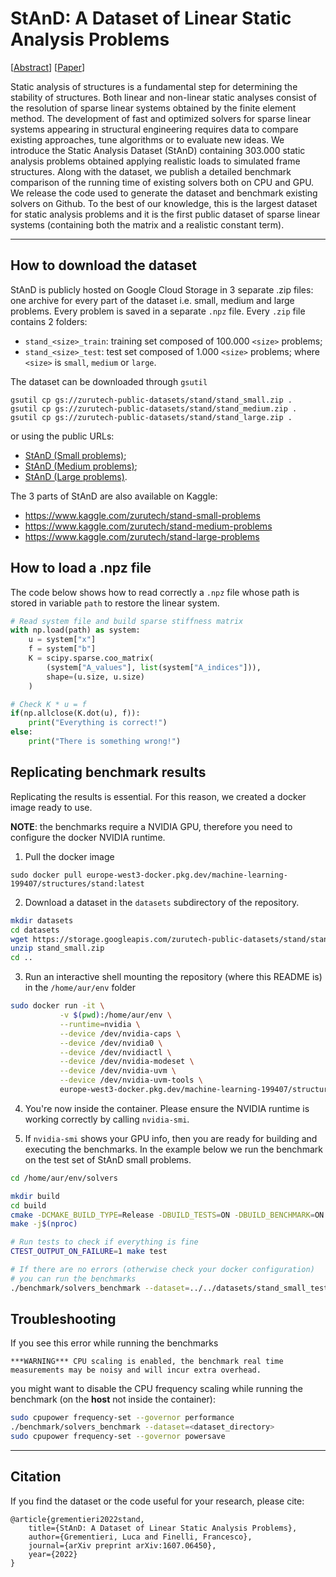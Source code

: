 # StAnD: A Dataset of Linear Static Analysis Problems

[[Abstract](https://arxiv.org/abs/2201.05356)]
[[Paper](https://arxiv.org/pdf/2201.05356.pdf)]

Static analysis of structures is a fundamental step for determining the stability of structures. Both linear and non-linear static analyses consist of the resolution of sparse linear systems obtained by the finite element method.
The development of fast and optimized solvers for sparse linear systems appearing in structural engineering requires data to compare existing approaches, tune algorithms or to evaluate new ideas.
We introduce the Static Analysis Dataset (StAnD) containing 303.000 static analysis problems obtained applying realistic loads to simulated frame structures. 
Along with the dataset, we publish a detailed benchmark comparison of the running time of existing solvers both on CPU and GPU. We release the code used to generate the dataset and benchmark existing solvers on Github.
To the best of our knowledge, this is the largest dataset for static analysis problems and it is the first public dataset of sparse linear systems (containing both the matrix and a realistic constant term).

---

## How to download the dataset

StAnD is publicly hosted on Google Cloud Storage in 3 separate .zip files:
one archive for every part of the dataset i.e. small, medium and large problems.
Every problem is saved in a separate `.npz` file.
Every `.zip` file contains 2 folders:
- `stand_<size>_train`: training set composed of 100.000 `<size>` problems;
- `stand_<size>_test`: test set composed of 1.000 `<size>` problems;
where `<size>` is `small`, `medium` or `large`.

The dataset can be downloaded through `gsutil`
```
gsutil cp gs://zurutech-public-datasets/stand/stand_small.zip .
gsutil cp gs://zurutech-public-datasets/stand/stand_medium.zip .
gsutil cp gs://zurutech-public-datasets/stand/stand_large.zip .
```
or using the public URLs:
- [StAnD (Small problems)](https://storage.googleapis.com/zurutech-public-datasets/stand/stand_small.zip);
- [StAnD (Medium problems)](https://storage.googleapis.com/zurutech-public-datasets/stand/stand_medium.zip);
- [StAnD (Large problems)](https://storage.googleapis.com/zurutech-public-datasets/stand/stand_large.zip).

The 3 parts of StAnD are also available on Kaggle:
- https://www.kaggle.com/zurutech/stand-small-problems
- https://www.kaggle.com/zurutech/stand-medium-problems
- https://www.kaggle.com/zurutech/stand-large-problems

## How to load a .npz file

The code below shows how to read correctly a `.npz` file whose path is stored in variable `path` to restore the linear system.

```python
# Read system file and build sparse stiffness matrix
with np.load(path) as system:
    u = system["x"]
    f = system["b"]
    K = scipy.sparse.coo_matrix(
        (system["A_values"], list(system["A_indices"])),
        shape=(u.size, u.size)
    )

# Check K * u = f
if(np.allclose(K.dot(u), f)):
    print("Everything is correct!")
else:
    print("There is something wrong!")
```

## Replicating benchmark results

Replicating the results is essential. For this reason, we created a docker image ready to use.

**NOTE**: the benchmarks require a NVIDIA GPU, therefore you need to configure the docker NVIDIA runtime.

1. Pull the docker image

```
sudo docker pull europe-west3-docker.pkg.dev/machine-learning-199407/structures/stand:latest
```

2. Download a dataset in the `datasets` subdirectory of the repository.

```bash
mkdir datasets
cd datasets
wget https://storage.googleapis.com/zurutech-public-datasets/stand/stand_small.zip
unzip stand_small.zip
cd ..
```

3. Run an interactive shell mounting the repository (where this README is) in the `/home/aur/env` folder

```bash
sudo docker run -it \
           -v $(pwd):/home/aur/env \
           --runtime=nvidia \
           --device /dev/nvidia-caps \
           --device /dev/nvidia0 \
           --device /dev/nvidiactl \
           --device /dev/nvidia-modeset \
           --device /dev/nvidia-uvm \
           --device /dev/nvidia-uvm-tools \
           europe-west3-docker.pkg.dev/machine-learning-199407/structures/stand:latest
```

4. You're now inside the container. Please ensure the NVIDIA runtime is working correctly by calling `nvidia-smi`.

5. If `nvidia-smi` shows your GPU info, then you are ready for building and executing the benchmarks. In the example below we run the benchmark on the test set of StAnD small problems.

```bash
cd /home/aur/env/solvers

mkdir build
cd build
cmake -DCMAKE_BUILD_TYPE=Release -DBUILD_TESTS=ON -DBUILD_BENCHMARK=ON ..
make -j$(nproc)

# Run tests to check if everything is fine
CTEST_OUTPUT_ON_FAILURE=1 make test

# If there are no errors (otherwise check your docker configuration)
# you can run the benchmarks
./benchmark/solvers_benchmark --dataset=../../datasets/stand_small_test
```

## Troubleshooting

If you see this error while running the benchmarks

```
***WARNING*** CPU scaling is enabled, the benchmark real time measurements may be noisy and will incur extra overhead.
```

you might want to disable the CPU frequency scaling while running the benchmark (on the **host** not inside the container):

```bash
sudo cpupower frequency-set --governor performance
./benchmark/solvers_benchmark --dataset=<dataset_directory>
sudo cpupower frequency-set --governor powersave
```

---

## Citation

If you find the dataset or the code useful for your research, please cite:

```
@article{grementieri2022stand,
    title={StAnD: A Dataset of Linear Static Analysis Problems}, 
    author={Grementieri, Luca and Finelli, Francesco},
    journal={arXiv preprint arXiv:1607.06450},
    year={2022}
}
```